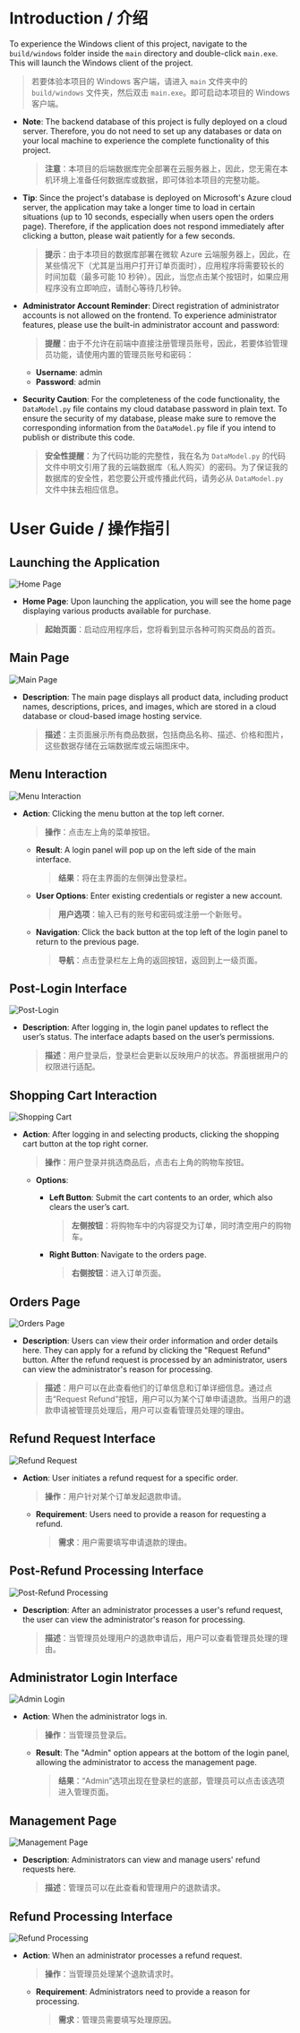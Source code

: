 # **Introduction / 介绍**

To experience the Windows client of this project, navigate to the `build/windows` folder inside the `main` directory and double-click `main.exe`. This will launch the Windows client of the project.

> 若要体验本项目的 Windows 客户端，请进入 `main` 文件夹中的 `build/windows` 文件夹，然后双击 `main.exe`。即可启动本项目的 Windows 客户端。

* **Note**: The backend database of this project is fully deployed on a cloud server. Therefore, you do not need to set up any databases or data on your local machine to experience the complete functionality of this project.

  > **注意**：本项目的后端数据库完全部署在云服务器上，因此，您无需在本机环境上准备任何数据库或数据，即可体验本项目的完整功能。

* **Tip**: Since the project's database is deployed on Microsoft's Azure cloud server, the application may take a longer time to load in certain situations (up to 10 seconds, especially when users open the orders page). Therefore, if the application does not respond immediately after clicking a button, please wait patiently for a few seconds.

  > **提示**：由于本项目的数据库部署在微软 Azure 云端服务器上，因此，在某些情况下（尤其是当用户打开订单页面时），应用程序将需要较长的时间加载（最多可能 10 秒钟）。因此，当您点击某个按钮时，如果应用程序没有立即响应，请耐心等待几秒钟。

* **Administrator Account Reminder**: Direct registration of administrator accounts is not allowed on the frontend. To experience administrator features, please use the built-in administrator account and password:

  > **提醒**：由于不允许在前端中直接注册管理员账号，因此，若要体验管理员功能，请使用内置的管理员账号和密码：

  * **Username**: admin
  * **Password**: admin

* **Security Caution**: For the completeness of the code functionality, the `DataModel.py` file contains my cloud database password in plain text. To ensure the security of my database, please make sure to remove the corresponding information from the `DataModel.py` file if you intend to publish or distribute this code.

  > **安全性提醒**：为了代码功能的完整性，我在名为 `DataModel.py` 的代码文件中明文引用了我的云端数据库（私人购买）的密码。为了保证我的数据库的安全性，若您要公开或传播此代码，请务必从 `DataModel.py` 文件中抹去相应信息。

# **User Guide / 操作指引**

## **Launching the Application**

![Home Page](https://typora-infinitymachine.oss-cn-shenzhen.aliyuncs.com/typora/image-20241222050358507.png)

* **Home Page**: Upon launching the application, you will see the home page displaying various products available for purchase.

  > **起始页面**：启动应用程序后，您将看到显示各种可购买商品的首页。

## **Main Page**

![Main Page](https://typora-infinitymachine.oss-cn-shenzhen.aliyuncs.com/typora/image-20241222050653818.png)

* **Description**: The main page displays all product data, including product names, descriptions, prices, and images, which are stored in a cloud database or cloud-based image hosting service.

  > **描述**：主页面展示所有商品数据，包括商品名称、描述、价格和图片，这些数据存储在云端数据库或云端图床中。

## **Menu Interaction**

![Menu Interaction](https://typora-infinitymachine.oss-cn-shenzhen.aliyuncs.com/typora/image-20241222051033955.png)

* **Action**: Clicking the menu button at the top left corner.

  > **操作**：点击左上角的菜单按钮。

  * **Result**: A login panel will pop up on the left side of the main interface.

    > **结果**：将在主界面的左侧弹出登录栏。

  * **User Options**: Enter existing credentials or register a new account.

    > **用户选项**：输入已有的账号和密码或注册一个新账号。

  * **Navigation**: Click the back button at the top left of the login panel to return to the previous page.

    > **导航**：点击登录栏左上角的返回按钮，返回到上一级页面。

## **Post-Login Interface**

![Post-Login](https://typora-infinitymachine.oss-cn-shenzhen.aliyuncs.com/typora/image-20241222051409986.png)

* **Description**: After logging in, the login panel updates to reflect the user’s status. The interface adapts based on the user’s permissions.

  > **描述**：用户登录后，登录栏会更新以反映用户的状态。界面根据用户的权限进行适配。

## **Shopping Cart Interaction**

![Shopping Cart](https://typora-infinitymachine.oss-cn-shenzhen.aliyuncs.com/typora/image-20241222051243603.png)

* **Action**: After logging in and selecting products, clicking the shopping cart button at the top right corner.

  > **操作**：用户登录并挑选商品后，点击右上角的购物车按钮。

  * **Options**:

    * **Left Button**: Submit the cart contents to an order, which also clears the user’s cart.

      > **左侧按钮**：将购物车中的内容提交为订单，同时清空用户的购物车。

    * **Right Button**: Navigate to the orders page.

      > **右侧按钮**：进入订单页面。

## **Orders Page**

![Orders Page](https://typora-infinitymachine.oss-cn-shenzhen.aliyuncs.com/typora/image-20241222051033955.png)

* **Description**: Users can view their order information and order details here. They can apply for a refund by clicking the "Request Refund" button. After the refund request is processed by an administrator, users can view the administrator's reason for processing.

  > **描述**：用户可以在此查看他们的订单信息和订单详细信息。通过点击“Request Refund”按钮，用户可以为某个订单申请退款。当用户的退款申请被管理员处理后，用户可以查看管理员处理的理由。

## **Refund Request Interface**

![Refund Request](https://typora-infinitymachine.oss-cn-shenzhen.aliyuncs.com/typora/image-20241222032224639.png)

* **Action**: User initiates a refund request for a specific order.

  > **操作**：用户针对某个订单发起退款申请。

  * **Requirement**: Users need to provide a reason for requesting a refund.

    > **需求**：用户需要填写申请退款的理由。

## **Post-Refund Processing Interface**

![Post-Refund Processing](https://typora-infinitymachine.oss-cn-shenzhen.aliyuncs.com/typora/image-20241222032350357.png)

* **Description**: After an administrator processes a user's refund request, the user can view the administrator's reason for processing.

  > **描述**：当管理员处理用户的退款申请后，用户可以查看管理员处理的理由。

## **Administrator Login Interface**

![Admin Login](https://typora-infinitymachine.oss-cn-shenzhen.aliyuncs.com/typora/image-20241222032724383.png)

* **Action**: When the administrator logs in.

  > **操作**：当管理员登录后。

  * **Result**: The "Admin" option appears at the bottom of the login panel, allowing the administrator to access the management page.

    > **结果**：“Admin”选项出现在登录栏的底部，管理员可以点击该选项进入管理页面。

## **Management Page**

![Management Page](https://typora-infinitymachine.oss-cn-shenzhen.aliyuncs.com/typora/image-20241222032952313.png)

* **Description**: Administrators can view and manage users' refund requests here.

  > **描述**：管理员可以在此查看和管理用户的退款请求。

## **Refund Processing Interface**

![Refund Processing](https://typora-infinitymachine.oss-cn-shenzhen.aliyuncs.com/typora/image-20241222033125354.png)

* **Action**: When an administrator processes a refund request.

  > **操作**：当管理员处理某个退款请求时。

  * **Requirement**: Administrators need to provide a reason for processing.

    > **需求**：管理员需要填写处理原因。

